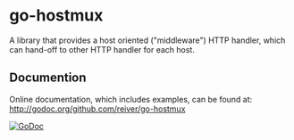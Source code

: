 # go-hostmux

A library that provides a host oriented ("middleware") HTTP handler,
which can hand-off to other HTTP handler for each host.


## Documention

Online documentation, which includes examples, can be found at: http://godoc.org/github.com/reiver/go-hostmux

[![GoDoc](https://godoc.org/github.com/reiver/go-hostmux?status.svg)](https://godoc.org/github.com/reiver/go-hostmux)


